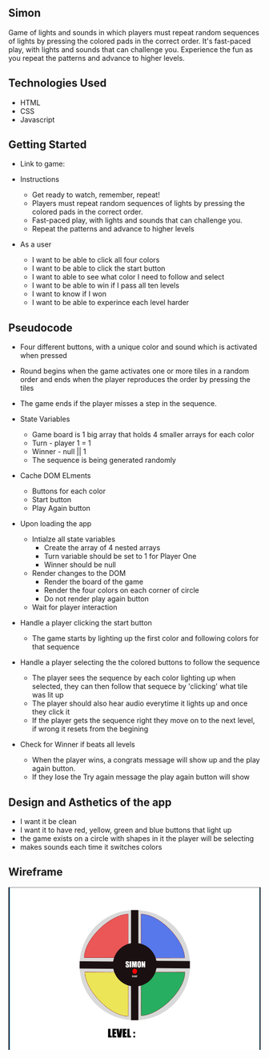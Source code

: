 ## Simon
Game of lights and sounds in which players must repeat random sequences of lights by pressing the colored pads in the correct order. It's fast-paced play, with lights and sounds that can challenge you. Experience the fun as you repeat the patterns and advance to higher levels.

## Technologies Used

- HTML
- CSS
- Javascript

## Getting Started
- Link to game:

- Instructions
    - Get ready to watch, remember, repeat! 
    - Players must repeat random sequences of lights by pressing the colored pads in the correct order.
    - Fast-paced play, with lights and sounds that can challenge you.
    - Repeat the patterns and advance to higher levels


- As a user
    - I want to be able to click all four colors
    - I want to be able to click the start button
    - I want to able to see what color I need to follow and select
    - I want to be able to win if I pass all ten levels
    - I want to know if I won
    - I want to be able to experince each level harder


## Pseudocode

-  Four different buttons, with a unique color and sound which is activated when pressed
- Round begins when the game activates one or more tiles in a random order and ends when the player reproduces the order by pressing the tiles
- The game ends if the player misses a step in the sequence.

- State Variables
    - Game board is 1 big array that holds 4 smaller arrays for each color 
    - Turn - player 1 = 1
    - Winner - null || 1
    - The sequence is being generated randomly 

- Cache DOM ELments
    - Buttons for each color
    - Start button
    - Play Again button

- Upon loading the app
    - Intialze all state variables
        - Create the array of 4 nested arrays
        - Turn variable should be set to 1 for Player One
        - Winner should be null
    - Render changes to the DOM
        - Render the board of the game
        - Render the four colors on each corner of circle
        - Do not render play again button 
    - Wait for player interaction
    
- Handle a player clicking the start button
    - The game starts by lighting up the first color and following colors for that sequence

- Handle a player selecting the the colored buttons to follow the sequence
    - The player sees the sequence by each color lighting up when selected, they can then follow that sequece by 'clicking' what tile was lit up
    - The player should also hear audio everytime it lights up and once they click it
    - If the player gets the sequence right they move on to the next level, if wrong it resets from the begining

- Check for Winner if beats all levels
    -  When the player wins, a congrats message will show up and the play again button.
    - If they lose the Try again message the play again button will show


## Design and Asthetics of the app

-  I want it be clean
-  I want it to have red, yellow, green and blue buttons that light up
- the game exists on a circle with shapes in it the player will be selecting
- makes sounds each time it switches colors


## Wireframe

![Alt text](wireframe.png)